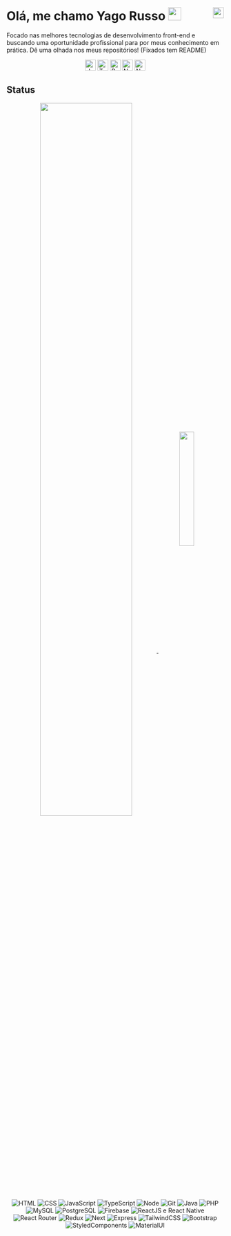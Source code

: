 # Olá, me chamo Yago Russo <img src="https://raw.githubusercontent.com/kaueMarques/kaueMarques/master/hi.gif" width="30px"> <a href="https://linkedin.com/in/yago-russo"><img title="Linkedin" width=25 height=25 align="right" src="https://cdn.jsdelivr.net/gh/devicons/devicon/icons/linkedin/linkedin-original.svg" /></a>
Focado nas melhores tecnologias de desenvolvimento front-end e buscando uma oportunidade profissional para por meus conhecimento em prática.
Dê uma olhada nos meus repositórios! (Fixados tem README)

<div align="center">
  <img title="JavaScript" width=25 height=25 src="https://cdn.jsdelivr.net/gh/devicons/devicon/icons/javascript/javascript-plain.svg" />
  <img title="TypeScript" width=25 height=25 src="https://cdn.jsdelivr.net/gh/devicons/devicon/icons/typescript/typescript-plain.svg" />
  <img title="ReactJs e ReactNative" width=25 height=25 src="https://cdn.jsdelivr.net/gh/devicons/devicon/icons/react/react-original.svg" />
  <!-- <img title="ReduxJS" width=25 height=25 src="https://cdn.jsdelivr.net/gh/devicons/devicon/icons/redux/redux-original.svg" /> -->
  <img title="NextJs" width=25 height=25 src="https://cdn.jsdelivr.net/gh/devicons/devicon/icons/nextjs/nextjs-original.svg" />
  <img title="NodeJS" width=25 height=25 src="https://cdn.jsdelivr.net/gh/devicons/devicon/icons/nodejs/nodejs-original.svg" />
</div>

## Status
<div align="center">
  <a href="https://github.com/YaGRRusso">
    <img width=65% align="center" src="https://github-readme-stats.vercel.app/api?username=YaGRRusso&show_icons=true&theme=dracula&count_private=true" />
  </a>
  <a href="https://github.com/YaGRRusso">
    <img width=26% align="center" src="https://github-readme-stats.vercel.app/api/top-langs/?username=YaGRRusso&theme=dracula&hide_title=true&langs_count=6"/>
    <!-- <img width=27% align="center" src="https://github-readme-stats.vercel.app/api/top-langs/?username=YaGRRusso&theme=dracula"/> -->
  </a>
</div>

<!-- <div style="text-align: center; background-color:#282A36; margin-left: 4%; margin-right: 4%; padding: 5px; border: 1px solid white; border-radius: 5px"> -->

<div align="center">
  <img title="HTML" src="https://img.shields.io/badge/-282A36?style=flat&logo=html5&logoColor=EE85A9" />
  <img title="CSS" src="https://img.shields.io/badge/-282A36?style=flat&logo=css3&logoColor=EE85A9" />
  <img title="JavaScript" src="https://img.shields.io/badge/-282A36?style=flat&logo=javascript&logoColor=EE85A9" />
  <img title="TypeScript" src="https://img.shields.io/badge/-282A36?style=flat&logo=typescript&logoColor=EE85A9" />
  <img title="Node" src="https://img.shields.io/badge/-282A36?style=flat&logo=node.js&logoColor=EE85A9" />
  <img title="Git" src="https://img.shields.io/badge/-282A36?style=flat&logo=git&logoColor=EE85A9" />
  <img title="Java" src="https://img.shields.io/badge/-282A36?style=flat&logo=java&logoColor=EE85A9" />
  <img title="PHP" src="https://img.shields.io/badge/-282A36?style=flat&logo=php&logoColor=EE85A9" />
  <img title="MySQL" src="https://img.shields.io/badge/-282A36?style=flat&logo=mysql&logoColor=EE85A9" />
  <img title="PostgreSQL" src="https://img.shields.io/badge/-282A36?style=flat&logo=postgresql&logoColor=EE85A9" />
  <img title="Firebase" src="https://img.shields.io/badge/-282A36?style=flat&logo=firebase&logoColor=EE85A9" />
  <img title="ReactJS e React Native" src="https://img.shields.io/badge/-282A36?style=flat&logo=react&logoColor=EE85A9" />
  <img title="React Router" src="https://img.shields.io/badge/-282A36?style=flat&logo=react-router&logoColor=EE85A9" />
  <img title="Redux" src="https://img.shields.io/badge/-282A36?style=flat&logo=redux&logoColor=EE85A9" />
  <img title="Next" src="https://img.shields.io/badge/-282A36?style=flat&logo=next.js&logoColor=EE85A9" />
  <img title="Express" src="https://img.shields.io/badge/-282A36?style=flat&logo=express&logoColor=EE85A9" />
  <img title="TailwindCSS" src="https://img.shields.io/badge/-282A36?style=flat&logo=tailwind-css&logoColor=EE85A9" />
  <img title="Bootstrap" src="https://img.shields.io/badge/-282A36?style=flat&logo=bootstrap&logoColor=EE85A9" />
  <img title="StyledComponents" src="https://img.shields.io/badge/-282A36?style=flat&logo=styled-components&logoColor=EE85A9" />
  <img title="MaterialUI" src="https://img.shields.io/badge/-282A36?style=flat&logo=material-ui&logoColor=EE85A9" />
</div>


<!-- 
<div style="text-align: center; background-color:#282A36; margin-left: 4%; margin-right: 4%; padding: 5px; border: 1px solid white; border-radius: 5px">
<div align="center">
  <img src="https://img.shields.io/badge/HTML5-E34F26?style=flat&logo=html5&logoColor=white" />
  <img src="https://img.shields.io/badge/CSS3-1572B6?style=flat&logo=css3&logoColor=white" />
  <img src="https://img.shields.io/badge/JavaScript-ED8B00?style=flat&logo=javascript&logoColor=white" />
  <img src="https://img.shields.io/badge/TypeScript-007ACC?style=flat&logo=typescript&logoColor=white" />
  <img src="https://img.shields.io/badge/NodeJS-43853D?style=flat&logo=node.js&logoColor=white" />
  <img src="https://img.shields.io/badge/Git-3E2C00?style=flat&logo=git&logoColor=white" />
  <img src="https://img.shields.io/badge/Java-ED8B00?style=flat&logo=java&logoColor=white" />
  <img src="https://img.shields.io/badge/PHP-777BB4?style=flat&logo=php&logoColor=white" />
  <img src="https://img.shields.io/badge/MySQL-007ACC?style=flat&logo=mysql&logoColor=white" />
  <img src="https://img.shields.io/badge/PostgreSQL-316192?style=flat&logo=postgresql&logoColor=white" />
  <img src="https://img.shields.io/badge/Firebase-ED8B00?style=flat&logo=firebase&logoColor=white" />
  <img src="https://img.shields.io/badge/ReactJS-20232A?style=flat&logo=react&logoColor=61DAFB" />
  <img src="https://img.shields.io/badge/ReactNative-20232A?style=flat&logo=react&logoColor=61DAFB" />
  <img src="https://img.shields.io/badge/ReactRouter-CA4245?style=flat&logo=react-router&logoColor=white" />
  <img src="https://img.shields.io/badge/Redux-593D88?style=flat&logo=redux&logoColor=white" />
  <img src="https://img.shields.io/badge/Next-000000?style=flat&logo=next.js&logoColor=white" />
  <img src="https://img.shields.io/badge/Express-404D59?style=flat&logo=express&logoColor=white" />
  <img src="https://img.shields.io/badge/TailwindCSS-38B2AC?style=flat&logo=tailwind-css&logoColor=white" />
  <img src="https://img.shields.io/badge/Bootstrap-563D7C?style=flat&logo=bootstrap&logoColor=white" />
  <img src="https://img.shields.io/badge/StyledComponents-DB7093?style=flat&logo=styled-components&logoColor=white" />
  <img src="https://img.shields.io/badge/MaterialUI-0081CB?style=flat&logo=material-ui&logoColor=white" />
</div>
-->
